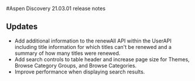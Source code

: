 #Aspen Discovery 21.03.01 release notes
## Updates
- Add additional information to the renewAll API within the UserAPI including title information for which titles can't be renewed and a summary of how many titles were renewed. 
- Add search controls to table header and increase page size for Themes, Browse Category Groups, and Browse Categories.
- Improve performance when displaying search results.
